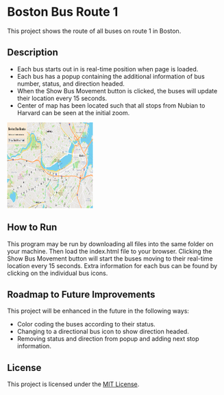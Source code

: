 

# Boston Bus Route 1

This project shows the route of all buses on route 1 in Boston.

## Description

* Each bus starts out in is real-time position when page is loaded. 
* Each bus has a popup containing the additional information of bus number, status, and direction headed.
* When the Show Bus Movement button is clicked, the buses will update their location every 15 seconds.
* Center of map has been located such that all stops from Nubian to Harvard can be seen at the initial zoom.

<img src="/BostonMapRoute1.png" alt="Map of Cambridge Area of Boston" width="200" height="200"/>

## How to Run

This program may be run by downloading all files into the same folder on your machine. Then load the index.html file to your browser. 
Clicking the Show Bus Movement button will start the buses moving to their real-time location every 15 seconds. Extra information for each bus can be found by clicking on the individual bus icons.

## Roadmap to Future Improvements

This project will be enhanced in the future in the following ways:

* Color coding the buses according to their status.
* Changing to a directional bus icon to show direction headed.
* Removing status and direction from popup and adding next stop information.

## License

This project is licensed under the [MIT License](/LICENSE).

